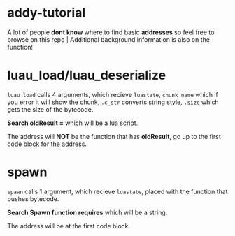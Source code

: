 # addy-tutorial

A lot of people **dont know** where to find basic **addresses** so feel free to browse on this repo | Additional background information is also on the function!

# luau_load/luau_deserialize

`luau_load` calls 4 arguments, which recieve `luastate`, `chunk name` which if you error it will show the chunk, `.c_str` converts string style, `.size` which gets the size of the bytecode.

**Search oldResult =** which will be a lua script.

The address will **NOT** be the function that has **oldResult**, go up to the first code block for the address.

# spawn

`spawn` calls 1 argument, which recieve `luastate`, placed with the function that pushes bytecode.

**Search Spawn function requires** which will be a string.

The address will be at the first code block.
